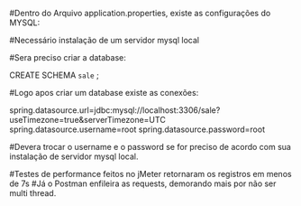 #Dentro do Arquivo application.properties, existe as configurações do MYSQL:

#Necessário instalação de um servidor mysql local

#Sera preciso criar a database:

CREATE SCHEMA `sale` ;

#Logo apos criar um database existe as conexões:

spring.datasource.url=jdbc:mysql://localhost:3306/sale?useTimezone=true&serverTimezone=UTC
spring.datasource.username=root
spring.datasource.password=root

#Devera trocar o username e o password se for preciso de acordo com sua instalação de servidor mysql local.

#Testes de performance feitos no jMeter retornaram os registros em menos de 7s
#Já o Postman enfileira as requests, demorando mais por não ser multi thread.

